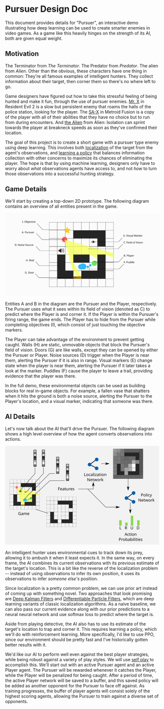 # Pursuer Design Doc

This document provides details for "Pursuer", an interactive demo illustrating how deep learning can be used to create
smarter enemies in video games. As a game like this heavily hinges on the strength of its AI, both are given equal
weight.

## Motivation

The Terminator from *The Terminator*. The Predator from *Predator*. The alien from *Alien*. Other than the obvious,
these characters have one thing in common: They're all famous examples of intelligent hunters. They collect information
about their target, then corner them so there's no where left to go.

Game designers have figured out how to take this stressful feeling of being hunted and make it fun, through the use of
pursuer enemies. [Mr. X](https://residentevil.fandom.com/wiki/T-00) in Resident Evil 2 is a slow but persistent enemy
that roams the halls of the police station, looking for the player. The [SA-X](https://metroid.fandom.com/wiki/SA-X) in
Metroid Fusion is a copy of the player with all of their abilities that they have no choice but to run from during
encounters. And [the Alien](https://alienisolation.fandom.com/wiki/Alien) from Alien: Isolation can sprint towards the
player at breakneck speeds as soon as they've confirmed their location.

The goal of this project is to create a short game with a pursuer type enemy using deep learning. This involves both
[localization](https://en.wikipedia.org/wiki/Robot_navigation) of the target from the agent's observations, and
[learning a policy](https://en.wikipedia.org/wiki/Reinforcement_learning) that balances information collection with
other concerns to maximize its chances of eliminating the player. The hope is that by using machine learning, designers
only have to worry about *what* observations agents have access to, and not *how* to turn those observations into a
successful hunting strategy.

## Game Details

We'll start by creating a top-down 2D prototype. The following diagram contains an overview of all entities present in
the game.

![Game Diagram](game_diagram.svg)

Entities A and B in the diagram are the Pursuer and the Player, respectively. The Pursuer uses what it sees within its
field of vision (denoted as C) to predict where the Player is and corner it. If the Player is within the Pursuer's
firing range, the game ends. The Player has to hide from the Pursuer while completing objectives (I), which consist of
just touching the objective markers.

The Player can take advantage of the environment to prevent getting caught. Walls (H) are static, unmovable objects that
block the Pursuer's field of vision. Doors (G) are like walls, except they can be opened by either the Pursuer or
Player. Noise sources (D) trigger when the Player is near them, alerting the Pursuer if it is also in range. Visual
markers (E) change state when the player is near them, alerting the Pursuer if it later takes a look at the marker.
Puddles (F) cause the player to leave a trail, providing evidence that the player was there.

In the full demo, these environmental objects can be used as building blocks for real in-game objects. For example, a
fallen vase that shatters when it hits the ground is both a noise source, alerting the Pursuer to the Player's location,
and a visual marker, indicating that someone was there.

## AI Details

Let's now talk about the AI that'll drive the Pursuer. The following diagram shows a high level overview of how the
agent converts observations into actions.

![AI Diagram](ai_diagram.svg)

An intelligent hunter uses environmental cues to track down its prey, allowing it to ambush it when it least expects it.
In the same way, on every frame, the AI combines its current observations with its previous estimate of the target's
location. This is a bit like the reverse of the localization problem -- instead of using observations to infer its own
position, it uses its observations to infer *someone else's* position.

Since localization is a pretty common problem, we can use prior art instead of coming up with something novel. Two
approaches that look promising are [Deep Kalman Filters](https://arxiv.org/abs/1511.05121) and [Differentiable Particle
Filters](https://arxiv.org/abs/1805.11122), which are deep learning variants of classic localization algorithms. As a
naive baseline, we can also pass our current evidence along with our prior predictions to a neural neural network and
use softmax loss to predict where the target is.

Aside from playing detective, the AI also has to use its estimate of the target's location to trap and corner it. This
requires learning a policy, which we'll do with reinforcement learning. More specifically, I'd like to use PPO, since
our environment should be pretty fast and I've historically gotten better results with it.

We'd like our AI to perform well even against the best player strategies, while being robust against a variety of play
styles. We will use [self play](https://en.wikipedia.org/wiki/Self-play) to accomplish this. We'll start out with an
active Pursuer agent and an active Player agent. The Pursuer will be rewarded whenever it catches the Player, while the
Player will be penalized for being caught. After a period of time, the active Player network will be saved to a buffer,
and this saved policy will be added as another opponent for the Pursuer to face off against. As training progresses, the
buffer of player agents will consist solely of the highest scoring agents, allowing the Pursuer to train against a
diverse set of opponents.